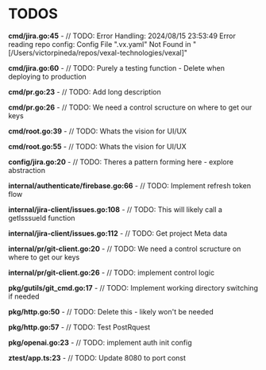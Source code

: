 # TODOS 

**cmd/jira.go:45** - // TODO: Error Handling: 2024/08/15 23:53:49 Error reading repo config: Config File ".vx.yaml" Not Found in "[/Users/victorpineda/repos/vexal-technologies/vexal]"

**cmd/jira.go:60** - // TODO: Purely a testing function - Delete when deploying to production

**cmd/pr.go:23** - // TODO: Add long description

**cmd/pr.go:26** - // TODO: We need a control scructure on where to get our keys

**cmd/root.go:39** - // TODO: Whats the vision for UI/UX

**cmd/root.go:55** - // TODO: Whats the vision for UI/UX

**config/jira.go:20** - // TODO: Theres a pattern forming here - explore abstraction

**internal/authenticate/firebase.go:66** - // TODO: Implement refresh token flow

**internal/jira-client/issues.go:108** - // TODO: This will likely call a getIsssueId function

**internal/jira-client/issues.go:112** - // TODO: Get project Meta data

**internal/pr/git-client.go:20** - // TODO: We need a control scructure on where to get our keys

**internal/pr/git-client.go:26** - // TODO: implement control logic

**pkg/gutils/git_cmd.go:17** - // TODO: Implement working directory switching if needed

**pkg/http.go:50** - // TODO: Delete this - likely won't be needed

**pkg/http.go:57** - // TODO: Test PostRquest

**pkg/openai.go:23** - // TODO: implement auth init config

**ztest/app.ts:23** - // TODO: Update 8080 to port const

